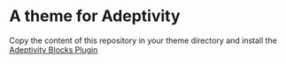 
# A theme for Adeptivity

Copy the content of this repository in your theme directory and install the [Adeptivity Blocks Plugin](https://github.com/meykiacs/adeptivity-blocks)
